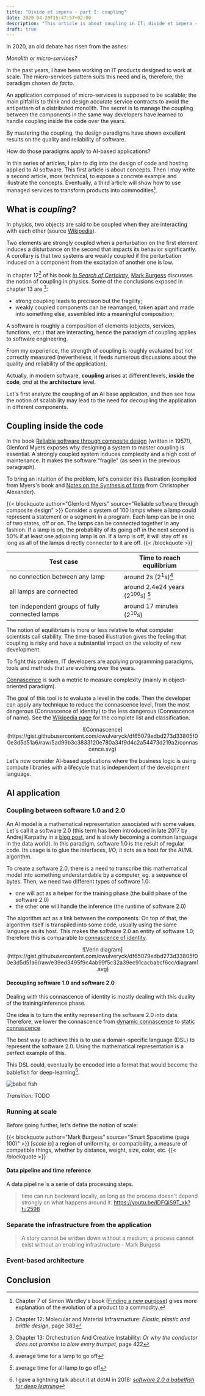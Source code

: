 ```yaml
---
title: "Divide et impera - part I: coupling"
date: 2020-04-26T15:47:57+02:00
description: "This article is about coupling in IT; divide et impera - divide and conquer"
draft: true
---
```


In 2020, an old debate has risen from the ashes:

_Monolith or micro-services?_

In the past years, I have been working on IT products designed to work at scale.
The micro-services pattern suits this need and is, therefore, the paradigm chosen _de facto_.

An application composed of micro-services is supposed to be scalable; the main pitfall is to think and design accurate service contracts to avoid the antipattern of a distributed monolith.
The secret is to manage the coupling between the components in the same way developers have learned to handle coupling inside the code over the years.

By mastering the coupling, the design paradigms have shown excellent results on the quality and reliability of software.

How do those paradigms apply to AI-based applications?

In this series of articles, I plan to dig into the design of code and hosting applied to AI software.
This first article is about concepts.
Then I may write a second article, more technical, to expose a concrete example and illustrate the concepts.
Eventually, a third article will show how to use managed services to transform products into commodities[^1].

[^1]: Chapter 7 of Simon Wardley's book ([Finding a new purpose](https://medium.com/wardleymaps/finding-a-new-purpose-8c60c9484d3b)) gives more explanation of the evolution of a product to a commodity.

## What is _coupling_?

In physics, two objects are said to be coupled when they are interacting with each other (source [Wikipedia](https://en.wikipedia.org/wiki/Coupling_(physics))).

Two elements are strongly coupled when a perturbation on the first element induces a disturbance on the second that impacts its behavior significantly.
A corollary is that two systems are weakly coupled if the perturbation induced on a component from the excitation of another one is low.

In chapter 12[^2] of his book [_In Search of Certainty_](http://markburgess.org/certainty.html), [Mark Burgess](https://twitter.com/markburgess_osl) discusses the notion of coupling in physics. Some of the conclusions exposed in chapter 13 are [^3]:

- strong coupling leads to precision but the fragility;
- weakly coupled components can be rearranged, taken apart and made into something else, assembled into a meaningful composition;

[^2]: Chapter 12: Molecular and Material Infrastructure: _Elastic, plastic and brittle design_, page 383
[^3]: Chapter 13: Orchestration And Creative Instability: _Or why the conductor does not promise to blow every trumpet_, page 422

A software is roughly a composition of elements (objects, services, functions, etc.) that are interacting, hence the paradigm of coupling applies to software engineering.

From my experience, the strength of coupling is roughly evaluated but not correctly measured (nevertheless, it feeds numerous discussions about the quality and reliability of the application).

Actually, in modern software, **coupling** arises at different levels, **inside the code**, *and* at the **architecture** level.

Let's first analyze the coupling of an AI base application, and then see how the notion of scalability may lead to the need for decoupling the application in different components.

## Coupling inside the code

In the book [Reliable software through composite design](https://archive.org/details/reliablesoftware00myer) (written in 1957!), Glenford Myers exposes why designing a system to master coupling is essential. A strongly coupled system induces complexity and a high cost of maintenance. It makes the software "fragile" (as seen in the previous paragraph).

To bring an intuition of the problem, let's consider this illustration (compiled from Myers's book and [Notes on the Synthesis of form](https://en.wikipedia.org/wiki/Notes_on_the_Synthesis_of_Form) from Christopher Alexander).

{{< blockquote author="Glenford Myers" source="Reliable software through composite design" >}} 
Consider a system of 100 lamps where a lamp could represent a statement or a segment in a program. Each lamp can be in one of two states, off or on.
The lamps can be connected together in any fashion. If a lamp is on, the probability of its going off in the next second is 50% if at least one adjoining lamp is on.
If a lamp is off, it will stay off as long as all of the lamps directly connecter to it are off.
{{< /blockquote >}}

| Test case                              | Time to reach equilibrium                   |
| -------------------------------------- | ------------------------------------------- |
| no connection between any lamp         | around 2s (2<sup>1</sup>s)[^4]              |
| all lamps are connected                | around 2.4e24 years (2<sup>100</sup>s) [^5] |
| ten independent groups of fully connected lamps | around 17 minutes (2<sup>10</sup>s) |

[^4]: average time for a lamp to go off
[^5]: average time for all lamp to go off

The notion of equilibrium is more or less relative to what computer scientists call stability.
The time-based illustration gives the feeling that coupling is risky and have a substantial impact on the velocity of new development.

To fight this problem, IT developers are applying programming paradigms, tools and methods that are evolving over the years.

[Connascence](https://en.wikipedia.org/wiki/Connascence) is such a metric to measure complexity (mainly in object-oriented paradigm).

The goal of this tool is to evaluate a level in the code. Then the developer can apply any technique to reduce the connascence level, from the most dangerous (Connascence of identity) to the less dangerous (Connascence of name). See the [Wikipedia page](https://en.wikipedia.org/wiki/Connascence) for the complete list and classification.

<center>
![Connascence](https://gist.githubusercontent.com/owulveryck/df65079edbd273d33805f00e3d5d51a6/raw/5ad99b3c3833120e780a34f9d4c2a54473d219a2/connascence.svg)
</center>

Let's now consider AI-based applications where the business logic is using compute libraries with a lifecycle that is independent of the development language.

## AI application

### Coupling between software 1.0 and 2.0

An AI model is a mathematical representation associated with some values. Let's call it a software 2.0 (this term has been introduced in late 2017 by Andrej Karpathy in a [blog post](https://medium.com/@karpathy/software-2-0-a64152b37c35), and is slowly becoming a common language in the data world).
In this paradigm, software 1.0 is the result of regular code. Its usage is to glue the interfaces, I/O; it acts as a host for the AI/ML algorithm.

To create a software 2.0, there is a need to transcribe this mathematical model into something understandable by a computer, eg. a sequence of bytes. Then, we need two different types of software 1.0:

- one will act as a helper for the training phase (the build phase of the software 2.0)
- the other one will handle the inference (the runtime of software 2.0)

The algorithm act as a link between the components. On top of that, the algorithm itself is transpiled into some code, usually using the same language as its host. This makes the software 2.0 an entity of software 1.0; therefore this is comparable to [connascence of identity](https://connascence.io/identity.html).

<center>
![Venn diagram](https://gist.githubusercontent.com/owulveryck/df65079edbd273d33805f00e3d5d51a6/raw/e39ed3495f9c4ab99f5c32a39ec91cacbabcf6cc/diagram1.svg)
</center>

#### Decoupling software 1.0 and software 2.0

Dealing with this connascence of identity is mostly dealing with this duality of the training/inference phase.

One idea is to turn the entity representing the software 2.0 into data. Therefore, we lower the connascence from [dynamic connascence]() to [static connascence]()

The best way to achieve this is to use a domain-specific language (DSL) to represent the software 2.0. Using the mathematical representation is a perfect example of this.

This DSL could, eventually be encoded into a format that would become the bablefish for deep-learning[^6].

[^6]: I gave a lightning talk about it at dotAI in 2018: [_software 2.0 a babelfish for deep learning_](https://www.youtube.com/watch?v=Gf-pmc7Mykc)


![babel fish](/assets/babel-fish.jpg)


_Transition_: TODO

### Running at scale

Before going further, let's define the notion of scale:

{{< blockquote author="Mark Burgess" source="Smart Spacetime (page 100)" >}} 
[_scale is_] a region of uniformity, or compatibility, a measure of compatible things, whether by distance, weight, size, color, etc.
{{< /blockquote >}}

#### Data pipeline and time reference

A data pipeline is a serie of data processing steps.

> time can run backward locally, as long as the process doesn't depend strongly on what happens around it.
https://youtu.be/lDFQiS9T_xk?t=2598

### Separate the infrastructure from the application

> A story cannot be written down without a medium; a process cannot exist without an enabling infrastructure - Mark Burgess

### Event-based architecture

## Conclusion